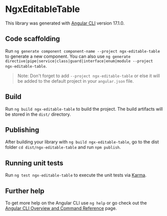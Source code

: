 # NgxEditableTable

This library was generated with [Angular CLI](https://github.com/angular/angular-cli) version 17.1.0.

## Code scaffolding

Run `ng generate component component-name --project ngx-editable-table` to generate a new component. You can also use `ng generate directive|pipe|service|class|guard|interface|enum|module --project ngx-editable-table`.
> Note: Don't forget to add `--project ngx-editable-table` or else it will be added to the default project in your `angular.json` file. 

## Build

Run `ng build ngx-editable-table` to build the project. The build artifacts will be stored in the `dist/` directory.

## Publishing

After building your library with `ng build ngx-editable-table`, go to the dist folder `cd dist/ngx-editable-table` and run `npm publish`.

## Running unit tests

Run `ng test ngx-editable-table` to execute the unit tests via [Karma](https://karma-runner.github.io).

## Further help

To get more help on the Angular CLI use `ng help` or go check out the [Angular CLI Overview and Command Reference](https://angular.io/cli) page.
